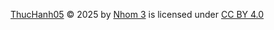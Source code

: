<a href="https://github.com/1Tyson/ThucHanh05_Nhom3">ThucHanh05</a> © 2025 by <a href="https://github.com/1Tyson/">Nhom 3</a> is licensed under <a href="https://creativecommons.org/licenses/by/4.0/">CC BY 4.0</a><img src="https://mirrors.creativecommons.org/presskit/icons/cc.svg" alt="" style="max-width: 1em;max-height:1em;margin-left: .2em;"><img src="https://mirrors.creativecommons.org/presskit/icons/by.svg" alt="" style="max-width: 1em;max-height:1em;margin-left: .2em;">